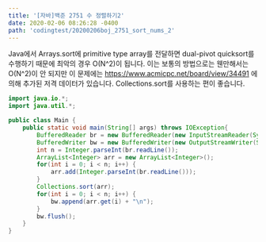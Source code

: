 ```yaml
---
title: '[자바]백준 2751 수 정렬하기2'
date: 2020-02-06 08:26:28 -0400
path: 'codingtest/20200206boj_2751_sort_nums_2'
---
```


Java에서 Arrays.sort에 primitive type array를 전달하면 dual-pivot quicksort를 수행하기 때문에 최악의 경우 O(N^2)이 됩니다. 이는 보통의 방법으로는 웬만해서는 O(N^2)이 안 되지만 이 문제에는 https://www.acmicpc.net/board/view/34491 에 의해 추가된 저격 데이터가 있습니다. Collections.sort를 사용하는 편이 좋습니다.

```java
import java.io.*;
import java.util.*;

public class Main {
	public static void main(String[] args) throws IOException{
		BufferedReader br = new BufferedReader(new InputStreamReader(System.in));
		BufferedWriter bw = new BufferedWriter(new OutputStreamWriter(System.out));
		int n = Integer.parseInt(br.readLine());
		ArrayList<Integer> arr = new ArrayList<Integer>();
		for(int i = 0; i < n; i++) {
			arr.add(Integer.parseInt(br.readLine()));
		}
		Collections.sort(arr);
		for(int i = 0; i < n; i++) {
			bw.append(arr.get(i) + "\n");
		}
		bw.flush();
	}
}
```
